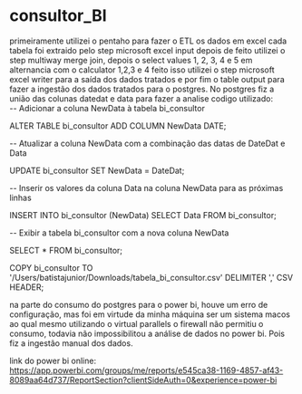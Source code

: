 # consultor_BI

primeiramente utilizei o pentaho para fazer o ETL os dados em excel cada tabela foi extraido pelo step microsoft excel input depois de feito utilizei o step multiway merge join, depois o select values 1, 2, 3, 4 e 5 em alternancia com o calculator 1,2,3 e 4 feito isso utilizei o step microsoft excel writer para a saída dos dados tratados e por fim o table output para fazer a ingestão dos dados tratados para o postgres. 
No postgres fiz a união das colunas datedat e data para fazer a analise codigo utilizado:  
-- Adicionar a coluna NewData à tabela bi_consultor



ALTER TABLE bi_consultor
ADD COLUMN NewData DATE;

-- Atualizar a coluna NewData com a combinação das datas de DateDat e Data



UPDATE bi_consultor
SET NewData = DateDat;

-- Inserir os valores da coluna Data na coluna NewData para as próximas linhas



INSERT INTO bi_consultor (NewData)
SELECT Data FROM bi_consultor;

-- Exibir a tabela bi_consultor com a nova coluna NewData




SELECT * FROM bi_consultor;



COPY bi_consultor TO '/Users/batistajunior/Downloads/tabela_bi_consultor.csv' DELIMITER ',' CSV HEADER;

na parte do consumo do postgres para o power bi, houve um erro de configuração, mas foi em virtude da minha máquina ser um sistema macos ao qual mesmo utilizando o virtual parallels o firewall não permitiu o consumo, todavia não impossibilitou a análise de dados no power bi. Pois fiz a ingestão manual dos dados.

link do power bi online: https://app.powerbi.com/groups/me/reports/e545ca38-1169-4857-af43-8089aa64d737/ReportSection?clientSideAuth=0&experience=power-bi
 
